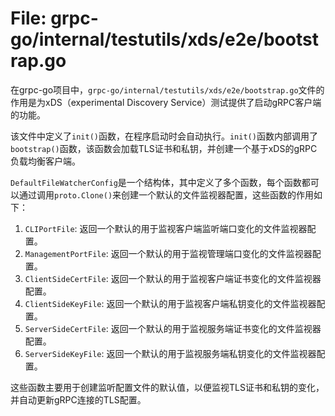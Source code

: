 # File: grpc-go/internal/testutils/xds/e2e/bootstrap.go

在grpc-go项目中，`grpc-go/internal/testutils/xds/e2e/bootstrap.go`文件的作用是为xDS（experimental Discovery Service）测试提供了启动gRPC客户端的功能。

该文件中定义了`init()`函数，在程序启动时会自动执行。`init()`函数内部调用了`bootstrap()`函数，该函数会加载TLS证书和私钥，并创建一个基于xDS的gRPC负载均衡客户端。

`DefaultFileWatcherConfig`是一个结构体，其中定义了多个函数，每个函数都可以通过调用`proto.Clone()`来创建一个默认的文件监视器配置，这些函数的作用如下：

1. `CLIPortFile`: 返回一个默认的用于监视客户端监听端口变化的文件监视器配置。
2. `ManagementPortFile`: 返回一个默认的用于监视管理端口变化的文件监视器配置。
3. `ClientSideCertFile`: 返回一个默认的用于监视客户端证书变化的文件监视器配置。
4. `ClientSideKeyFile`: 返回一个默认的用于监视客户端私钥变化的文件监视器配置。
5. `ServerSideCertFile`: 返回一个默认的用于监视服务端证书变化的文件监视器配置。
6. `ServerSideKeyFile`: 返回一个默认的用于监视服务端私钥变化的文件监视器配置。

这些函数主要用于创建监听配置文件的默认值，以便监视TLS证书和私钥的变化，并自动更新gRPC连接的TLS配置。

